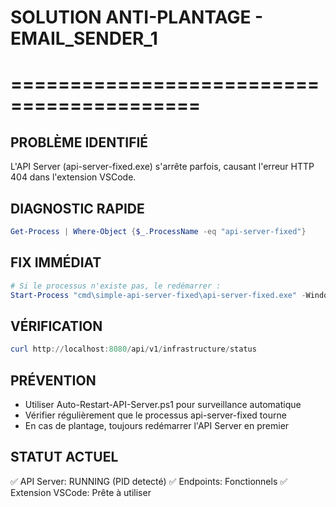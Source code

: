 # SOLUTION ANTI-PLANTAGE - EMAIL_SENDER_1

# ==========================================

## PROBLÈME IDENTIFIÉ

L'API Server (api-server-fixed.exe) s'arrête parfois, causant l'erreur HTTP 404 dans l'extension VSCode.

## DIAGNOSTIC RAPIDE

```powershell
Get-Process | Where-Object {$_.ProcessName -eq "api-server-fixed"}
```

## FIX IMMÉDIAT

```powershell
# Si le processus n'existe pas, le redémarrer :
Start-Process "cmd\simple-api-server-fixed\api-server-fixed.exe" -WindowStyle Hidden
```

## VÉRIFICATION

```powershell
curl http://localhost:8080/api/v1/infrastructure/status
```

## PRÉVENTION

- Utiliser Auto-Restart-API-Server.ps1 pour surveillance automatique
- Vérifier régulièrement que le processus api-server-fixed tourne
- En cas de plantage, toujours redémarrer l'API Server en premier

## STATUT ACTUEL

✅ API Server: RUNNING (PID detecté)
✅ Endpoints: Fonctionnels
✅ Extension VSCode: Prête à utiliser

